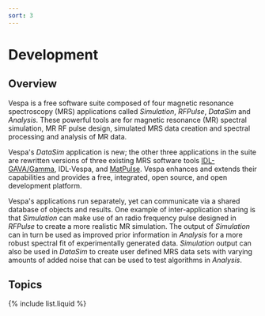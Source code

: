 ```yaml
---
sort: 3
---
```


# Development 

## Overview

Vespa is a free software suite composed of four magnetic resonance spectroscopy (MRS) applications called _Simulation_, _RFPulse_, _DataSim_ and _Analysis_. These powerful tools are for magnetic resonance (MR) spectral simulation, MR RF pulse design, simulated MRS data creation and spectral processing and analysis of MR data.

Vespa's _DataSim_ application is new; the other three applications in the suite are rewritten versions of three existing MRS software tools  [IDL-GAVA/Gamma](http://cds.ismrm.org/ismrm-2003/0852.pdf), IDL-Vespa, and [MatPulse](http://www.mmrrcc.upenn.edu/downloads/matpulse.html). Vespa enhances and extends their capabilities and provides a free, integrated, open source, and open development platform. 

Vespa's applications run separately, yet can communicate via a shared database of objects and results. One example of inter-application sharing is that _Simulation_ can make use of an radio frequency pulse designed in _RFPulse_ to create a more realistic MR simulation. The output of _Simulation_ can in turn be used as improved prior information in _Analysis_ for a more robust spectral fit of experimentally generated data. _Simulation_ output can also be used in _DataSim_ to create user defined MRS data sets with varying amounts of added noise that can be used to test algorithms in _Analysis_.

## Topics

{% include list.liquid %}
